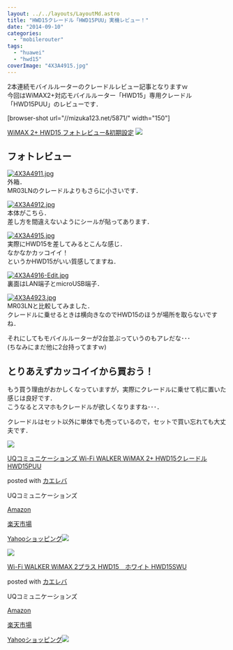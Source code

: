 ```yaml
---
layout: ../../layouts/LayoutMd.astro
title: "HWD15クレードル「HWD15PUU」実機レビュー！"
date: "2014-09-10"
categories: 
  - "mobilerouter"
tags: 
  - "huawei"
  - "hwd15"
coverImage: "4X3A4915.jpg"
---
```


2本連続モバイルルーターのクレードルレビュー記事となりますｗ  
今回はWiMAX2+対応モバイルルーター「HWD15」専用クレードル「HWD15PUU」のレビューです．

\[browser-shot url="//mizuka123.net/5871/" width="150"\]

[WiMAX 2+ HWD15 フォトレビュー&初期設定](//mizuka123.net/5871/) [![](http://b.hatena.ne.jp/entry/image///mizuka123.net/5871/)](http://b.hatena.ne.jp/entry///mizuka123.net/5871/)

## フォトレビュー

[![4X3A4911.jpg](images/14996852010_4f9b4cac42_b.jpg)](https://www.flickr.com/photos/67522130@N08/14996852010/ "4X3A4911.jpg")  
外箱．  
MR03LNのクレードルよりもさらに小さいです．

[![4X3A4912.jpg](images/14996853070_79c933ec90_b.jpg)](https://www.flickr.com/photos/67522130@N08/14996853070/ "4X3A4912.jpg")  
本体がこちら．  
差し方を間違えないようにシールが貼ってあります．

[![4X3A4915.jpg](images/15180510051_f0dd769888_b.jpg)](https://www.flickr.com/photos/67522130@N08/15180510051/ "4X3A4915.jpg")  
実際にHWD15を差してみるとこんな感じ．  
なかなかカッコイイ！  
というかHWD15がいい質感してますね．

[![4X3A4916-Edit.jpg](images/15183149042_a078e9a9f6_b.jpg)](https://www.flickr.com/photos/67522130@N08/15183149042/ "4X3A4916-Edit.jpg")  
裏面はLAN端子とmicroUSB端子．

[![4X3A4923.jpg](images/14996946888_ed4dcaf750_b.jpg)](https://www.flickr.com/photos/67522130@N08/14996946888/ "4X3A4923.jpg")  
MR03LNと比較してみました．  
クレードルに乗せるときは横向きなのでHWD15のほうが場所を取らないですね．

それにしてもモバイルルーターが2台並ぶっていうのもアレだな･･･  
(ちなみにまだ他に2台持ってますｗ)

## とりあえずカッコイイから買おう！

もう買う理由がおかしくなっていますが，実際にクレードルに乗せて机に置いた感じは良好です．  
こうなるとスマホもクレードルが欲しくなりますね･･･．

クレードルはセット以外に単体でも売っているので，セットで買い忘れても大丈夫です．

[![](images/41ROFhPemGL._SL160_.jpg)](https://www.amazon.co.jp/exec/obidos/ASIN/B00M4RNSEM/mizuka123-22/ref=nosim/)

[UQコミュニケーションズ Wi-Fi WALKER WiMAX 2+ HWD15クレードル HWD15PUU](https://www.amazon.co.jp/exec/obidos/ASIN/B00M4RNSEM/mizuka123-22/ref=nosim/)

posted with [カエレバ](http://kaereba.com)

UQコミュニケーションズ

[Amazon](http://www.amazon.co.jp/gp/search?keywords=UQ%83R%83~%83%85%83j%83P%81%5B%83V%83%87%83%93%83Y%20Wi-Fi%20WALKER%20WiMAX%202%20%20HWD15%83N%83%8C%81%5B%83h%83%8B%20HWD15PUU&__mk_ja_JP=%83J%83%5E%83J%83i&tag=mizuka123-22 "アマゾン")

[楽天市場](http://hb.afl.rakuten.co.jp/hgc/032b53ee.4b34c5ee.0f4a541e.f440145e/?pc=http%3A%2F%2Fsearch.rakuten.co.jp%2Fsearch%2Fmall%2FUQ%25E3%2582%25B3%25E3%2583%259F%25E3%2583%25A5%25E3%2583%258B%25E3%2582%25B1%25E3%2583%25BC%25E3%2582%25B7%25E3%2583%25A7%25E3%2583%25B3%25E3%2582%25BA%2520Wi-Fi%2520WALKER%2520WiMAX%25202%2520%2520HWD15%25E3%2582%25AF%25E3%2583%25AC%25E3%2583%25BC%25E3%2583%2589%25E3%2583%25AB%2520HWD15PUU%2F-%2Ff.1-p.1-s.1-sf.0-st.A-v.2%3Fx%3D0%26scid%3Daf_ich_link_urltxt%26m%3Dhttp%3A%2F%2Fm.rakuten.co.jp%2F "楽天市場")

[Yahooショッピング![](//ad.jp.ap.valuecommerce.com/servlet/gifbanner?sid=3066752&pid=881990642)](//ck.jp.ap.valuecommerce.com/servlet/referral?sid=3066752&pid=881990642&vc_url=http%3A%2F%2Fshopping.search.yahoo.co.jp%2Fsearch%3FuIv%3Don%26ei%3DUTF-8%26tab_ex%3Dcommerce%26slider%3D0%26va%3DUQ%25E3%2582%25B3%25E3%2583%259F%25E3%2583%25A5%25E3%2583%258B%25E3%2582%25B1%25E3%2583%25BC%25E3%2582%25B7%25E3%2583%25A7%25E3%2583%25B3%25E3%2582%25BA%2520Wi-Fi%2520WALKER%2520WiMAX%25202%2520%2520HWD15%25E3%2582%25AF%25E3%2583%25AC%25E3%2583%25BC%25E3%2583%2589%25E3%2583%25AB%2520HWD15PUU "Yahooショッピング")

[![](images/31VtTblO6xL._SL160_.jpg)](https://www.amazon.co.jp/exec/obidos/ASIN/B00MB1I3P0/mizuka123-22/ref=nosim/)

[Wi-Fi WALKER WiMAX 2プラス HWD15　ホワイト HWD15SWU](https://www.amazon.co.jp/exec/obidos/ASIN/B00MB1I3P0/mizuka123-22/ref=nosim/)

posted with [カエレバ](http://kaereba.com)

UQコミュニケーションズ

[Amazon](http://www.amazon.co.jp/gp/search?keywords=Wi-Fi%20WALKER%20WiMAX%202%83v%83%89%83X%20HWD15%81%40%83z%83%8F%83C%83g%20%20HWD15SWU&__mk_ja_JP=%83J%83%5E%83J%83i&tag=mizuka123-22 "アマゾン")

[楽天市場](http://hb.afl.rakuten.co.jp/hgc/032b53ee.4b34c5ee.0f4a541e.f440145e/?pc=http%3A%2F%2Fsearch.rakuten.co.jp%2Fsearch%2Fmall%2FWi-Fi%2520WALKER%2520WiMAX%25202%25E3%2583%2597%25E3%2583%25A9%25E3%2582%25B9%2520HWD15%25E3%2580%2580%25E3%2583%259B%25E3%2583%25AF%25E3%2582%25A4%25E3%2583%2588%2520%2520HWD15SWU%2F-%2Ff.1-p.1-s.1-sf.0-st.A-v.2%3Fx%3D0%26scid%3Daf_ich_link_urltxt%26m%3Dhttp%3A%2F%2Fm.rakuten.co.jp%2F "楽天市場")

[Yahooショッピング![](//ad.jp.ap.valuecommerce.com/servlet/gifbanner?sid=3066752&pid=881990642)](//ck.jp.ap.valuecommerce.com/servlet/referral?sid=3066752&pid=881990642&vc_url=http%3A%2F%2Fshopping.search.yahoo.co.jp%2Fsearch%3FuIv%3Don%26ei%3DUTF-8%26tab_ex%3Dcommerce%26slider%3D0%26va%3DWi-Fi%2520WALKER%2520WiMAX%25202%25E3%2583%2597%25E3%2583%25A9%25E3%2582%25B9%2520HWD15%25E3%2580%2580%25E3%2583%259B%25E3%2583%25AF%25E3%2582%25A4%25E3%2583%2588%2520%2520HWD15SWU "Yahooショッピング")
